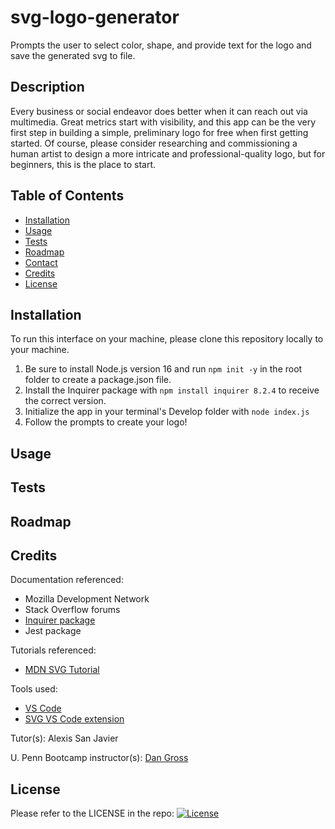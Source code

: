 # svg-logo-generator
Prompts the user to select color, shape, and provide text for the logo and save the generated svg to file.

## Description

Every business or social endeavor does better when it can reach out via multimedia. Great metrics start with visibility, and this app can be the very first step in building a simple, preliminary logo for free when first getting started. Of course, please consider researching and commissioning a human artist to design a more intricate and professional-quality logo, but for beginners, this is the place to start.


## Table of Contents

- [Installation](#installation)
- [Usage](#usage)
- [Tests](#tests)
- [Roadmap](#roadmap)
- [Contact](#contact)
- [Credits](#credits)
- [License](#license)


## Installation

To run this interface on your machine, please clone this repository locally to your machine.
1. Be sure to install Node.js version 16 and run `npm init -y` in the root folder to create a package.json file.
2. Install the Inquirer package with `npm install inquirer 8.2.4` to receive the correct version.
3. Initialize the app in your terminal's Develop folder with `node index.js`
4. Follow the prompts to create your logo!


## Usage
## Tests
## Roadmap
## Credits

Documentation referenced:

- Mozilla Development Network
- Stack Overflow forums
- [Inquirer package](https://www.npmjs.com/package/inquirer)
- Jest package

Tutorials referenced:

- [MDN SVG Tutorial](https://developer.mozilla.org/en-US/docs/Web/SVG/Tutorial)

Tools used:
- [VS Code](https://code.visualstudio.com/)
- [SVG VS Code extension](https://marketplace.visualstudio.com/items?itemName=jock.svg)

Tutor(s): Alexis San Javier

U. Penn Bootcamp instructor(s): [Dan Gross](https://github.com/DanielWGross)

## License

Please refer to the LICENSE in the repo: [![License](https://img.shields.io/badge/license-MIT-blue?logo=github)](https://github.com/miacias/CLI-readme-builder/blob/main/LICENSE)
